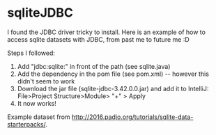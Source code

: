 # sqliteJDBC

I found the JDBC driver tricky to install. Here is an example of how to access sqlite datasets with JDBC, from past me to future me :D

Steps I followed:
1. Add "jdbc:sqlite:" in front of the path (see sqlite.java)
2. Add the dependency in the pom file (see pom.xml) -- however this didn't seem to work
3. Download the jar file (sqlite-jdbc-3.42.0.0.jar) and add it to IntelliJ: File>Project Structure>Module> "+" > Apply
4. It now works!

Example dataset from http://2016.padjo.org/tutorials/sqlite-data-starterpacks/.
